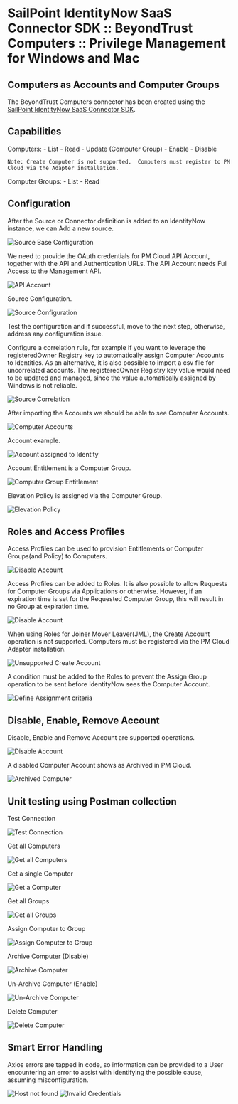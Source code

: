 <!DOCTYPE html>
<html>
<body>

<h1>SailPoint IdentityNow SaaS Connector SDK :: BeyondTrust Computers :: Privilege Management for Windows and Mac</h1>

<h2>Computers as Accounts and Computer Groups</h2>
  
  The BeyondTrust Computers connector has been created using the <a href="https://developer.sailpoint.com/idn/docs/saas-connectivity/">SailPoint IdentityNow SaaS Connector SDK</a>.

<h2>Capabilities</h2>

  Computers:
    -  List
    -  Read
    -  Update (Computer Group)
    -  Enable
    -  Disable

    Note: Create Computer is not supported.  Computers must register to PM Cloud via the Adapter installation.

  Computer Groups:
    -  List
    -  Read
    
  <h2>Configuration</h2>

  After the Source or Connector definition is added to an IdentityNow instance, we can Add a new source.
 
   <img src="images/Source-BaseConfiguration.png" alt="Source Base Configuration">

  We need to provide the OAuth credentials for PM Cloud API Account, together with the API and Authentication URLs. The API Account needs Full Access to the Management API.
 
   <img src="images/API-Account.png" alt="API Account">

  Source Configuration.
 
   <img src="images/Source-Configuration.png" alt="Source Configuration">

  Test the configuration and if successful, move to the next step, otherwise, address any configuration issue.
 
  Configure a correlation rule, for example if you want to leverage the registeredOwner Registry key to automatically assign Computer Accounts to Identities.
  As an alternative, it is also possible to import a csv file for uncorrelated accounts.
  The registeredOwner Registry key value would need to be updated and managed, since the value automatically assigned by Windows is not reliable.
 
   <img src="images/Source-Correlation.png" alt="Source Correlation">

  After importing the Accounts we should be able to see Computer Accounts.
 
   <img src="images/Source-Accounts.png" alt="Computer Accounts">

  Account example.
 
   <img src="images/Account.png" alt="Account assigned to Identity">

  Account Entitlement is a Computer Group.
 
   <img src="images/Account-Entitlement.png" alt="Computer Group Entitlement">

  Elevation Policy is assigned via the Computer Group.
 
   <img src="images/Account-Entitlement-Policy.png" alt="Elevation Policy">


<h2>Roles and Access Profiles</h2>

  Access Profiles can be used to provision Entitlements or Computer Groups(and Policy) to Computers. 
   
   <img src="images/AccessProfiles.png" alt="Disable Account">

  Access Profiles can be added to Roles.
  It is also possible to allow Requests for Computer Groups via Applications or otherwise.
  However, if an expiration time is set for the Requested Computer Group, this will result in no Group at expiration time.
   
   <img src="images/Roles.png" alt="Disable Account">

  When using Roles for Joiner Mover Leaver(JML), the Create Account operation is not supported.
  Computers must be registered via the PM Cloud Adapter installation.
   
   <img src="images/Unsupported-CreateAccount.png" alt="Unsupported Create Account">

  A condition must be added to the Roles to prevent the Assign Group operation to be sent before IdentityNow sees the Computer Account.
   
   <img src="images/Role-DefineAssignment.png" alt="Define Assignment criteria">



<h2>Disable, Enable, Remove Account</h2>

  Disable, Enable and Remove Account are supported operations. 
   
   <img src="images/DisableAccount.png" alt="Disable Account">

  A disabled Computer Account shows as Archived in PM Cloud. 
   
   <img src="images/Archived.png" alt="Archived Computer">


  
<h2>Unit testing using Postman collection</h2>

  Test Connection
   
   <img src="images/TestConnection.png" alt="Test Connection">

  
  Get all Computers

   <img src="images/AccountList.png" alt="Get all Computers">

  
  Get a single Computer

   <img src="images/AccountRead.png" alt="Get a Computer">

  
  Get all Groups
  
   <img src="images/EntitlementList.png" alt="Get all Groups">

  
  Assign Computer to Group
  
   <img src="images/AccountUpdate.png" alt="Assign Computer to Group">

  Archive Computer (Disable)
  
   <img src="images/AccountDisable.png" alt="Archive Computer">

  Un-Archive Computer (Enable)
  
   <img src="images/AccountEnable.png" alt="Un-Archive Computer">

  Delete Computer
  
   <img src="images/DeleteAccount.png" alt="Delete Computer">


  <h2>Smart Error Handling</h2>

  Axios errors are tapped in code, so information can be provided to a User encountering an error to assist with identifying the possible cause, assuming misconfiguration.

  <img src="images/SmartError-badHost.png" alt="Host not found">
  
  <img src="images/SmartError-badCreds.png" alt="Invalid Credentials">
  


